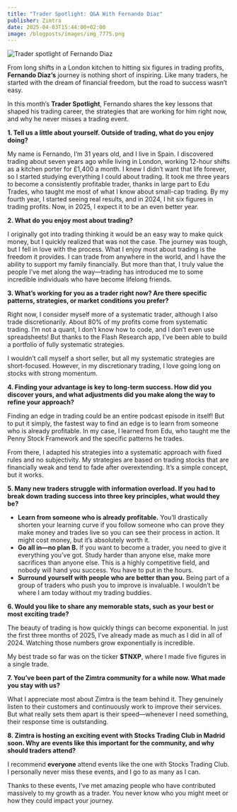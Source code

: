 ```yaml
---
title: "Trader Spotlight: Q&A With Fernando Diaz"
publisher: Zimtra
date: 2025-04-03T15:44:00+02:00
image: /blogposts/images/img_7775.png
---
```

![Trader spotlight of Fernando Diaz](/blogposts/images/img_7775.png "Trader Spotlight: Meet Fernando Diaz")

From long shifts in a London kitchen to hitting six figures in trading profits, **Fernando Diaz’s** journey is nothing short of inspiring. Like many traders, he started with the dream of financial freedom, but the road to success wasn’t easy.

In this month’s **Trader Spotlight**, Fernando shares the key lessons that shaped his trading career, the strategies that are working for him right now, and why he never misses a trading event.

**1. Tell us a little about yourself. Outside of trading, what do you enjoy doing?**

My name is Fernando, I’m 31 years old, and I live in Spain. I discovered trading about seven years ago while living in London, working 12-hour shifts as a kitchen porter for £1,400 a month. I knew I didn’t want that life forever, so I started studying everything I could about trading. It took me three years to become a consistently profitable trader, thanks in large part to Edu Trades, who taught me most of what I know about small-cap trading. By my fourth year, I started seeing real results, and in 2024, I hit six figures in trading profits. Now, in 2025, I expect it to be an even better year.

**2. What do you enjoy most about trading?**

I originally got into trading thinking it would be an easy way to make quick money, but I quickly realized that was not the case. The journey was tough, but I fell in love with the process. What I enjoy most about trading is the freedom it provides. I can trade from anywhere in the world, and I have the ability to support my family financially. But more than that, I truly value the people I’ve met along the way—trading has introduced me to some incredible individuals who have become lifelong friends.

**3. What’s working for you as a trader right now? Are there specific patterns, strategies, or market conditions you prefer?**

Right now, I consider myself more of a systematic trader, although I also trade discretionarily. About 80% of my profits come from systematic trading. I’m not a quant, I don’t know how to code, and I don’t even use spreadsheets! But thanks to the Flash Research app, I’ve been able to build a portfolio of fully systematic strategies.

I wouldn’t call myself a short seller, but all my systematic strategies are short-focused. However, in my discretionary trading, I love going long on stocks with strong momentum.

**4. Finding your advantage is key to long-term success. How did you discover yours, and what adjustments did you make along the way to refine your approach?**

Finding an edge in trading could be an entire podcast episode in itself! But to put it simply, the fastest way to find an edge is to learn from someone who is already profitable. In my case, I learned from Edu, who taught me the Penny Stock Framework and the specific patterns he trades.

From there, I adapted his strategies into a systematic approach with fixed rules and no subjectivity. My strategies are based on trading stocks that are financially weak and tend to fade after overextending. It’s a simple concept, but it works.

**5. Many new traders struggle with information overload. If you had to break down trading success into three key principles, what would they be?**

* **Learn from someone who is already profitable.** You’ll drastically shorten your learning curve if you follow someone who can prove they make money and trades live so you can see their process in action. It might cost money, but it’s absolutely worth it.
* **Go all in—no plan B.** If you want to become a trader, you need to give it everything you’ve got. Study harder than anyone else, make more sacrifices than anyone else. This is a highly competitive field, and nobody will hand you success. You have to put in the hours.
* **Surround yourself with people who are better than you.** Being part of a group of traders who push you to improve is invaluable. I wouldn’t be where I am today without my trading buddies.

**6. Would you like to share any memorable stats, such as your best or most exciting trade?**

The beauty of trading is how quickly things can become exponential. In just the first three months of 2025, I’ve already made as much as I did in all of 2024. Watching those numbers grow exponentially is incredible.

My best trade so far was on the ticker **$TNXP**, where I made five figures in a single trade.

**7. You’ve been part of the Zimtra community for a while now. What made you stay with us?**

What I appreciate most about Zimtra is the team behind it. They genuinely listen to their customers and continuously work to improve their services. But what really sets them apart is their speed—whenever I need something, their response time is outstanding.

**8. Zimtra is hosting an exciting event with Stocks Trading Club in Madrid soon. Why are events like this important for the community, and why should traders attend?**

I recommend **everyone** attend events like the one with Stocks Trading Club. I personally never miss these events, and I go to as many as I can.

Thanks to these events, I’ve met amazing people who have contributed massively to my growth as a trader. You never know who you might meet or how they could impact your journey.
